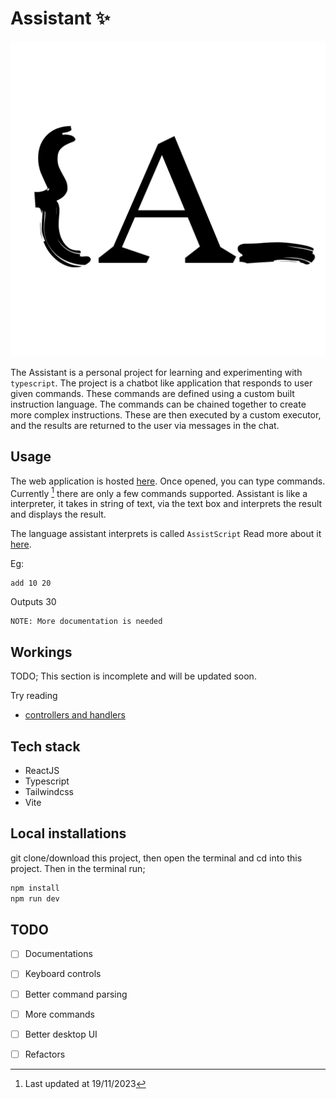 # Assistant ✨

<p>
    <img src="./public/favicon.svg" alt="Assistant logo"/>
</p>

The Assistant is a personal project for learning and experimenting with `typescript`. The project is a chatbot like application that responds to user given commands. These commands are defined using a custom built instruction language. The commands can be chained together to create more complex instructions. These are then executed by a custom executor, and the results are returned to the user via messages in the chat.

## Usage

The web application is hosted [here](https://assistant-ebon.vercel.app/). Once opened, you can type commands. Currently [^date] there are only a few commands supported.
Assistant is like a interpreter, it takes in string of text, via the text box and interprets the result and displays the result.

The language assistant interprets is called `AssistScript`
Read more about it [here](./docs/Language/lang.md).

Eg:
```
add 10 20
```
Outputs 30

    NOTE: More documentation is needed

## Workings

TODO; This section is incomplete and will be updated soon.


Try reading

- [controllers and handlers](./docs/What%20are%20controller%20and%20handlers.md)

## Tech stack

- ReactJS
- Typescript
- Tailwindcss
- Vite

## Local installations

git clone/download this project, then open the terminal and cd into this project. Then in the terminal run;

```bash
npm install
npm run dev
```

## TODO

- [ ] Documentations
- [ ] Keyboard controls
- [ ] Better command parsing
- [ ] More commands
- [ ] Better desktop UI
- [ ] Refactors


[^date]: Last updated at 19/11/2023

